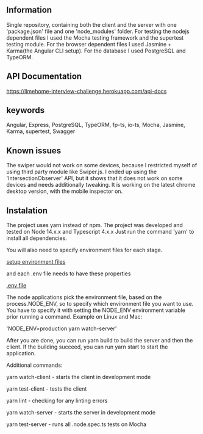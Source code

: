 ## Information ##
Single repository, containing both the client and the server with one 'package.json' file and one 'node_modules' folder.
For testing the nodejs dependent files I used the Mocha testing framework and the supertest testing module. For the browser dependent files I used Jasmine + Karma(the Angular CLI setup). For the database I used PostgreSQL and TypeORM.

## API Documentation ##
https://limehome-interview-challenge.herokuapp.com/api-docs

## keywords ##
Angular, Express, PostgreSQL, TypeORM, fp-ts, io-ts, Mocha, Jasmine, Karma, supertest, Swagger 

## Known issues #
The swiper would not work on some devices, because I restricted myself of using third party module like Swiper.js. I ended up using the 'IntersectionObserver' API, but it shows that it does not work on some devices and needs additionally tweaking. It is working on the latest chrome desktop version, with the mobile inspector on.

## Instalation ##
The project uses yarn instead of npm.
The project was developed and tested on Node 14.x.x and Typescript 4.x.x
Just run the command 'yarn' to install all dependencies.

You will also need to specify environment files for each stage.

[setup environment files](https://i.imgur.com/4d5wEVQ.png)

and each .env file needs to have these properties

[.env file](https://i.imgur.com/qexN0ax.png)

The node applications pick the environment file, based on the process.NODE_ENV, so to specify which environment file you want to use.
You have to specify it with setting the NODE_ENV environment variable prior running a command. Example on Linux and Mac:

'NODE_ENV=production yarn watch-server'

After you are done, you can run yarn build to build the server and then the client.
If the building succeed, you can run yarn start to start the application.

Additional commands:

 yarn watch-client  - starts the client in development mode

 yarn test-client  - tests the client

 yarn lint  - checking for any linting errors

 yarn watch-server  - starts the server in development mode

 yarn test-server  - runs all .node.spec.ts tests on Mocha

